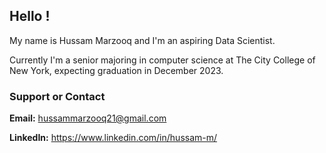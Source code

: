 ## Hello !

My name is Hussam Marzooq and I'm an aspiring Data Scientist.

Currently I'm a senior majoring in computer science at The City College of New York, expecting graduation in December 2023. 


### Support or Contact
**Email:** hussammarzooq21@gmail.com

**LinkedIn:** https://www.linkedin.com/in/hussam-m/
